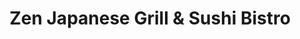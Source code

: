 ---
layout: place
title: "Zen Japanese Grill & Sushi Bistro"
permalink: /louisiana/mandeville/zen-japanese-grill-sushi-bistro.html
stateAbbr: LA
stateName: Louisiana
cityName: Mandeville
seo:
  name: "Zen Japanese Grill & Sushi Bistro"
  type: Restaurant
  links: null
description: "Zen Japanese Grill & Sushi Bistro serves delicious sushi in Mandeville, Louisiana. Try fresh Japanese dishes for a great dining experience. "
place_id: ChIJ1wu-KNtbJ4YRKftLUfvhJQA
photos:
  - name: >-
      places/ChIJ1wu-KNtbJ4YRKftLUfvhJQA/photos/AeeoHcJvcmOCelzAZrPKfKdUaJNIuBWAUN5Em1Hz-aGyemlmmWCxZDc6RsO39qRllkZLivyvuXOVQ8kyBz7Z7l3uSQjNNLKlzUb7Q8arfW5IKDHlRbugaZj64-MWdWg00XfJTEPIAyOEXf5i7r1PsA7amTtbBl4Btv7C60QoWhalso6GbLf1CyYpHWr12fb8zBy4MjXWpC5fMeVUgrfdqna_PPvKGW5q69VdsNcbY9zBnYnwepuQEzkFCgUJ34o7Gaw7Hun6pepXqCYSm4KIu998_-2AHzcXUxpSfCRHYvKNsPsz-Q
    widthPx: 3876
    heightPx: 2855
    authorAttributions:
      - displayName: Zen Japanese Grill & Sushi Bistro
        uri: https://maps.google.com/maps/contrib/109292408769623754003
        photoUri: >-
          https://lh3.googleusercontent.com/a-/ALV-UjXLTubzLF516GJL1ygj8gU4OCWfmqMRzRIyPLSUVH-YoF1NKI4=s100-p-k-no-mo
    flagContentUri: >-
      https://www.google.com/local/imagery/report/?cb_client=maps_api_places.places_api&image_key=!1e10!2sAF1QipM_4px3uxgC8Ug0ptnT7h5KQ6qUCbQePj4DaPBG&hl=en-US
    googleMapsUri: >-
      https://www.google.com/maps/place//data=!3m4!1e2!3m2!1sAF1QipM_4px3uxgC8Ug0ptnT7h5KQ6qUCbQePj4DaPBG!2e10!4m2!3m1!1s0x86275bdb28be0bd7:0x25e1fb514bfb29
  - name: >-
      places/ChIJ1wu-KNtbJ4YRKftLUfvhJQA/photos/AeeoHcJ5e-UlRUvKufSTmHcd4AGrnhRh1Vi_zN-6s8Z5AhTLddlrLz52VD_2nwhkqoa-OMcA2EjUJnBqYYg7zfBVuXFSirk1DwsbebikWrBzPn3wvXegY1n-Di5oi8LsThRZxjdW1JcfJNzBiHKEkDwwPaKB1YY2PzvXN4QSb76oQgdGZwwg2AQdx1nWnXFN_SaUDQi71sst5R2-k8OMomQn2wLJkHC0XYQZTbdeaEDNoA7aESOT6-rV_A-Gii7z_e6jIa2r0CpYVuq7wUICX64Jt089AUny83ybZqj_N5V2QYWQ-Q
    widthPx: 2469
    heightPx: 2469
    authorAttributions:
      - displayName: Zen Japanese Grill & Sushi Bistro
        uri: https://maps.google.com/maps/contrib/109292408769623754003
        photoUri: >-
          https://lh3.googleusercontent.com/a-/ALV-UjXLTubzLF516GJL1ygj8gU4OCWfmqMRzRIyPLSUVH-YoF1NKI4=s100-p-k-no-mo
    flagContentUri: >-
      https://www.google.com/local/imagery/report/?cb_client=maps_api_places.places_api&image_key=!1e10!2sAF1QipNSv6FSyXyIPsUTugfboVZ0OalmElfdRpy7CjSq&hl=en-US
    googleMapsUri: >-
      https://www.google.com/maps/place//data=!3m4!1e2!3m2!1sAF1QipNSv6FSyXyIPsUTugfboVZ0OalmElfdRpy7CjSq!2e10!4m2!3m1!1s0x86275bdb28be0bd7:0x25e1fb514bfb29
  - name: >-
      places/ChIJ1wu-KNtbJ4YRKftLUfvhJQA/photos/AeeoHcIbRanSlAYbSSJ0lgc377bogmwjGd4JUjPHz3zXhwj7Kd_Hfs-uMlczT2FPpIqweC1HydlA_5OX4zD_CeHDEAMcvxrFDUqv9Tsmn1QQiY-3_oQop0wNlAWxhoQdTthlar1yd7Du0gQnA6M3dQajQ-YnoCIFFAvKxq4lD-6cnG107rSSmhFe9kTG8SlIoFi-a5-KQD_7PyU6OqCG2QhHRZ6lLwEZ3NsIbfV3JzWGsxXeaswAihGa3Tk9bW_ZPsWWFNC5zF1i_zWueLPw7Jj68ci07hUzMqlB6J0tjdbyA_lL4CgB7KIHUdJVEY0TJOLhZmWvyryYlK2gY7uw0JHRQS2bk8WXYhs_oHOLKz9KpHgVd8YTHdXX8BX9QozGcHKa3VVQTor8qflAMIgc94nI4BdNIPvnCfqGHgKokgdMyLs9WNc
    widthPx: 4800
    heightPx: 3600
    authorAttributions:
      - displayName: Tracie Barrios
        uri: https://maps.google.com/maps/contrib/112913876032004731187
        photoUri: >-
          https://lh3.googleusercontent.com/a-/ALV-UjU7nE9-NoOIpDLrlcEz768oVDSkLumfcvz1A5KfoqoBYoF4o5dBrA=s100-p-k-no-mo
    flagContentUri: >-
      https://www.google.com/local/imagery/report/?cb_client=maps_api_places.places_api&image_key=!1e10!2sCIHM0ogKEICAgMDw44u1qgE&hl=en-US
    googleMapsUri: >-
      https://www.google.com/maps/place//data=!3m4!1e2!3m2!1sCIHM0ogKEICAgMDw44u1qgE!2e10!4m2!3m1!1s0x86275bdb28be0bd7:0x25e1fb514bfb29
  - name: >-
      places/ChIJ1wu-KNtbJ4YRKftLUfvhJQA/photos/AeeoHcJoTD2xhqK_baL-B--MPB78FSaGXBNUIw3ZsqUOEVSTowiXhGNhNmv3jvf9mldW0V0TEMuLoLiEgxfnkI-_wgZE4yai-oQJ9-phf93G3UFwZ39sWk-EoTIuHMICdCR1blhIxNkPuuQ9xiFTJ71O96Wa5aS5PGBoPEgSU_tAtWN3PPLjEDqxp_9vcPjhwTvGsGOOP7AXdkX5GXLabUTRw_L_xDLF9EPRbwpCDAui9EpKbW2TSJJK2AKEKiQkwhte4c17zMh3Dj0ZsCatPxHKjqthq2jiyoTENuDBKIHxdBwINw
    widthPx: 1284
    heightPx: 723
    authorAttributions:
      - displayName: Zen Japanese Grill & Sushi Bistro
        uri: https://maps.google.com/maps/contrib/109292408769623754003
        photoUri: >-
          https://lh3.googleusercontent.com/a-/ALV-UjXLTubzLF516GJL1ygj8gU4OCWfmqMRzRIyPLSUVH-YoF1NKI4=s100-p-k-no-mo
    flagContentUri: >-
      https://www.google.com/local/imagery/report/?cb_client=maps_api_places.places_api&image_key=!1e10!2sAF1QipNhrHmlqi-Oq_MAq3S2a5RtNjkPFGgtAs5Q25ZJ&hl=en-US
    googleMapsUri: >-
      https://www.google.com/maps/place//data=!3m4!1e2!3m2!1sAF1QipNhrHmlqi-Oq_MAq3S2a5RtNjkPFGgtAs5Q25ZJ!2e10!4m2!3m1!1s0x86275bdb28be0bd7:0x25e1fb514bfb29
  - name: >-
      places/ChIJ1wu-KNtbJ4YRKftLUfvhJQA/photos/AeeoHcIQPNkwQHI1M8Z2wKOTfdnnRAzDV7P7x59CPaK22nuoWz6PyLmpypqoJ7bfbUT992jGNUPtET7-upvBs9neFC6r-WHCLcoWI6sw2hgRIsIf8RX-GGbxE48RilSbEfC01UHNYBdbr8UyLpuNOXU8dhBs-D9iE-2w6ov4ISSxyvB2mohozc5UJkNAnJswUzxyNbih5QlX8Z3OdpU4UfnYzLdIm29pFV5RogmIBuNBj-mXVD4u_Ruh4NV-KIz2D8oV8puPwteaoMdxqWKaOuFAWgVe2-jGXfjK-Thecd_bh7AE9vEWH9qeq2nZbUkSJgfZOGQQR7JiYUcbiciBE79f8wMzk3PTDd2J6JIpWQMhN2-QZUMD6Vmy96N_RGpnsGooWIcMC0bTgMCBC8LuADDGrxCgKCF8eKYReaAMIs53gmKKm3BZ
    widthPx: 3024
    heightPx: 4032
    authorAttributions:
      - displayName: 叶晨丰
        uri: https://maps.google.com/maps/contrib/108593443204970790308
        photoUri: >-
          https://lh3.googleusercontent.com/a-/ALV-UjU7hvUm7nczOIfDQiJf04h4oMXKbKstqavYOifsjz5hND07r2Q=s100-p-k-no-mo
    flagContentUri: >-
      https://www.google.com/local/imagery/report/?cb_client=maps_api_places.places_api&image_key=!1e10!2sCIHM0ogKEICAgIC_j9biigE&hl=en-US
    googleMapsUri: >-
      https://www.google.com/maps/place//data=!3m4!1e2!3m2!1sCIHM0ogKEICAgIC_j9biigE!2e10!4m2!3m1!1s0x86275bdb28be0bd7:0x25e1fb514bfb29
  - name: >-
      places/ChIJ1wu-KNtbJ4YRKftLUfvhJQA/photos/AeeoHcJchmpAO-JwvOsSjiOHlu0z1oW00mSeFiMDM844pHycYcz15WS8Gd6tkBwkmL9IfAaMoK55OxygH96pdejiHN91ynoZUUI8FIZQqy06KNXBnQ1S0BvdssbOYDbBXOEvPVqv-n-uev1OwA3Zj-s8bgwLagmmyL7wUTWfMhn2fx9ph_4AY4WEjxZW2qM7vR8hf1mrXLGw0gstTucjSmx-b36RrBm5_cWH_uckkwBi8YZeNWNdtlBPbJN4-849drINRlDASDf8Vr048HkA7XszlNNPQ9k5wcrjBnrejgqFVhE4YbLT_ONjJBZw4LNBfC8Wfiyr1174lrzMHTA_qK_XBrUtMzSM49p1-DEBZSDJxdUSR5HJbRZ7DhkM6BqIaq6dioMIQh1Vg2C8XKWwn3Ax-u5GHajwRJ5pvcQjFksj_EhJ6osy
    widthPx: 640
    heightPx: 480
    authorAttributions:
      - displayName: Kai D
        uri: https://maps.google.com/maps/contrib/109702268468062878553
        photoUri: >-
          https://lh3.googleusercontent.com/a/ACg8ocK6d4EvTdoSSgdlweJtr4awhBZI0Un-tiClFYJTGjNEcWhZ1Q=s100-p-k-no-mo
    flagContentUri: >-
      https://www.google.com/local/imagery/report/?cb_client=maps_api_places.places_api&image_key=!1e10!2sCIHM0ogKEICAgIDW8oP2iAE&hl=en-US
    googleMapsUri: >-
      https://www.google.com/maps/place//data=!3m4!1e2!3m2!1sCIHM0ogKEICAgIDW8oP2iAE!2e10!4m2!3m1!1s0x86275bdb28be0bd7:0x25e1fb514bfb29
  - name: >-
      places/ChIJ1wu-KNtbJ4YRKftLUfvhJQA/photos/AeeoHcJfmK5d2nOwHSs9nz5MGs-cr--b5RWwP9CZFg47rSx5LfHhc1hXDummROwD8WPj9vSUILT_y8dFeOFRG9SpB6W0BviU439oaU-2O4l-MfN7sIFm3eKpAGiiM01sk4T4u6CM2qOfmPFhtYEOqY0REYXv3lxFD0MJ8t1CzaeZG5VYSGp8aaoWJVaD6U-TrELn1_T2T20jr7kuw7BcUMb9Y6UEBiUIcNqF3TFaksCojuOVXWrT6rbEPW8vqpw-aCq-jdGJfuxUzc0uhjVrEyFC6LgpNXL2m5WgRrEbqONiBw0uudDLwmBeo1CcLAUy5kWQg2uK3rFESorLAZ-M7tGDy-DWFwHzoh_oNnYRTYOqFde62sgX-_6VXHMHNbnqQ2FArxMfYte66_DMrHBIw63nfgr_vKNQkhKGcauQCYr-MjlDXw
    widthPx: 4030
    heightPx: 2770
    authorAttributions:
      - displayName: Stephanie Robertson
        uri: https://maps.google.com/maps/contrib/103428980785792442946
        photoUri: >-
          https://lh3.googleusercontent.com/a-/ALV-UjUoiPOUI5rKtlsF6LB2lvRAQu3hcrLIVOQMoBY2UxR8FkP2MyoFDA=s100-p-k-no-mo
    flagContentUri: >-
      https://www.google.com/local/imagery/report/?cb_client=maps_api_places.places_api&image_key=!1e10!2sCIHM0ogKEICAgIDboImzFg&hl=en-US
    googleMapsUri: >-
      https://www.google.com/maps/place//data=!3m4!1e2!3m2!1sCIHM0ogKEICAgIDboImzFg!2e10!4m2!3m1!1s0x86275bdb28be0bd7:0x25e1fb514bfb29
  - name: >-
      places/ChIJ1wu-KNtbJ4YRKftLUfvhJQA/photos/AeeoHcJicnzGa-8sBLatrfY6D3yUPsiCWALY8lsQ6PlACQzgvMfg4T6qPNQtzp94QjXqJVuXw-SJxcV1iykCLvWDUKFL-b-TCHfi1eGtAXOe45C73Ufih_Q9djdsMvktw34auSF-3wypQ4ni9o2cVQASNcpkjRpjUmCetTh7XSSFZD69cSiEoraneCmisebRgCq8-pMuof_WiKnKDB3IhdhGk_66mkhjl6qgSMJRSxraHQ0-GC33LMcnxZ1j0vj_w-itbDGW8rGDvWNd058fTkheYKAba1NQFV4fjAXno-QAiKA2CdqQox9wenXOyFvPPWsOHKklxDLO-20ka0kB70f_b7figsnk7K5EWa4O73KdZ4tf2tbkKQui8ejXk6SsJnPAr8kBPkthwwFyTpAn5_-7d837cMsaoF5lgzrBcwNJSClZBhQ
    widthPx: 3496
    heightPx: 2983
    authorAttributions:
      - displayName: Rex Michael
        uri: https://maps.google.com/maps/contrib/112764186789880518068
        photoUri: >-
          https://lh3.googleusercontent.com/a-/ALV-UjVIc00B4fxDS6a4feKVI-uqA7WDpMynG7PH1i27VabYJZW7908n=s100-p-k-no-mo
    flagContentUri: >-
      https://www.google.com/local/imagery/report/?cb_client=maps_api_places.places_api&image_key=!1e10!2sCIHM0ogKEICAgIDNueHv1AE&hl=en-US
    googleMapsUri: >-
      https://www.google.com/maps/place//data=!3m4!1e2!3m2!1sCIHM0ogKEICAgIDNueHv1AE!2e10!4m2!3m1!1s0x86275bdb28be0bd7:0x25e1fb514bfb29
  - name: >-
      places/ChIJ1wu-KNtbJ4YRKftLUfvhJQA/photos/AeeoHcK7z_Knn5lsNEkPhhYZeq4THcxcmSJy1j-NQfZPlkv8oPUh8lTV2fyLIxDz9wMPCFbtNHw-l39EyZlIXEULbuiXgij6TI0dJapNhYKYZqbiUZccxHvznIY51-9EQ5ZmWq-5fS59CO6fmO2yQgv8Y0b4_nzwXjrkZS9UeqAgdhCMOWN79oUWEII8GVs089q-X4JEC30q5BXaTn1ES1ZYSrsK-adaT-OnEy8fAl5l-62IMCBUvKFW50bObCu_zTbwLBT5jSvVHimJJMJAekoYgU6dhnRm14R2jApClvcsxkRMlOVnjG1r2yFuK1j-fhPBDTYcuZrs9R9A9zOmLiZIRTB3c4TDruCwyqNw5etEsHdbyrMJjoT3wS-qQ98PFXRX2k0WTQPPZsLXEmfFhLKlNE5PUz8ik3-rgLeNWXSiMizBfg
    widthPx: 3024
    heightPx: 4032
    authorAttributions:
      - displayName: Candy Guimont-Martin
        uri: https://maps.google.com/maps/contrib/100214102398543067909
        photoUri: >-
          https://lh3.googleusercontent.com/a-/ALV-UjU9kQ-uVGQXrx6I180oBQi_XTGfmpwp7iH3B5DQjQLF308lfOSPXQ=s100-p-k-no-mo
    flagContentUri: >-
      https://www.google.com/local/imagery/report/?cb_client=maps_api_places.places_api&image_key=!1e10!2sCIHM0ogKEICAgMDwwL6PSg&hl=en-US
    googleMapsUri: >-
      https://www.google.com/maps/place//data=!3m4!1e2!3m2!1sCIHM0ogKEICAgMDwwL6PSg!2e10!4m2!3m1!1s0x86275bdb28be0bd7:0x25e1fb514bfb29
  - name: >-
      places/ChIJ1wu-KNtbJ4YRKftLUfvhJQA/photos/AeeoHcKEWoUXrS8rHdZm8uALZAlN21t87knfSjAZRIUSYfbIMo-MxubxGUt4MUf6JLimnY_EXwLRSCa8PTJqMgNawcwkvyjvTUpECPilSmlYAq4JSSItVyjAIyt0UyPJKoyHc59TtHxSEWHZWzmTiDYj8qx0R1U84fGPhHBVShX_snzw6a0qkc8wRCwlVmwrqDhTWLNk2Wx1KU999R7eZg5ds0EWWDv9Nm1Wlj00nq36ZLFcnh_NzW79KT8uZAK_fRQEB2Hs-yB1fbQnra6KP1q9G6E4tAWOUzXc02DZnJ6smeayJMEin8Pgzu4XNdqrvzbHhSgcIE7dDW0OMajVej5lvsLRI_UKnImKw5cYgLdl1McNewj5tDJ1ApRBKxFpgBOZOlDtDRRh5nenp2RddtSq8SqoJizCS6rZwPEAcJasjZ2lgCI
    widthPx: 4800
    heightPx: 2652
    authorAttributions:
      - displayName: Rex Michael
        uri: https://maps.google.com/maps/contrib/112764186789880518068
        photoUri: >-
          https://lh3.googleusercontent.com/a-/ALV-UjVIc00B4fxDS6a4feKVI-uqA7WDpMynG7PH1i27VabYJZW7908n=s100-p-k-no-mo
    flagContentUri: >-
      https://www.google.com/local/imagery/report/?cb_client=maps_api_places.places_api&image_key=!1e10!2sCIHM0ogKEICAgIDTuuL_5AE&hl=en-US
    googleMapsUri: >-
      https://www.google.com/maps/place//data=!3m4!1e2!3m2!1sCIHM0ogKEICAgIDTuuL_5AE!2e10!4m2!3m1!1s0x86275bdb28be0bd7:0x25e1fb514bfb29
address: 1703 N Causeway Blvd Ste A, Mandeville, LA 70471, USA
street: 1703 N Causeway Blvd Ste A
city: Mandeville
state: LA
zip: '70471'
country: USA
neighborhood: null
latitude: '30.391662'
longitude: '-90.088001'
accessibility_options:
  wheelchairAccessibleParking: true
  wheelchairAccessibleEntrance: true
  wheelchairAccessibleRestroom: true
  wheelchairAccessibleSeating: true
business_status: OPERATIONAL
name: Zen Japanese Grill & Sushi Bistro
google_maps_links:
  directionsUri: >-
    https://www.google.com/maps/dir//''/data=!4m7!4m6!1m1!4e2!1m2!1m1!1s0x86275bdb28be0bd7:0x25e1fb514bfb29!3e0
  placeUri: https://maps.google.com/?cid=10663043655269161
  writeAReviewUri: >-
    https://www.google.com/maps/place//data=!4m3!3m2!1s0x86275bdb28be0bd7:0x25e1fb514bfb29!12e1
  reviewsUri: >-
    https://www.google.com/maps/place//data=!4m4!3m3!1s0x86275bdb28be0bd7:0x25e1fb514bfb29!9m1!1b1
  photosUri: >-
    https://www.google.com/maps/place//data=!4m3!3m2!1s0x86275bdb28be0bd7:0x25e1fb514bfb29!10e5
primary_type: Sushi Restaurant
opening_hours:
  regular: null
  current: null
secondary_opening_hours:
  regular:
    weekdayDescriptions: null
    type: null
  current:
    weekdayDescriptions: null
    type: null
phone: null
price_level: null
price_range: null
rating: null
rating_count: 0
website: null
reviews: null
parking_options: null
payment_options: null
allow_dogs: null
curbside_pickup: null
delivery: null
dine_in: null
good_for_children: null
good_for_groups: null
good_for_sports: null
live_music: null
menu_for_children: null
outdoor_seating: null
reservable: null
restroom: null
serves_beer: null
serves_breakfast: null
serves_brunch: null
serves_cocktails: null
serves_coffee: null
serves_dinner: null
serves_dessert: null
serves_lunch: null
serves_vegetarian_food: null
serves_wine: null
takeout: null
summary: null

---